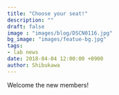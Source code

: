 ```yaml
---
title: "Choose your seat!"
description: ""
draft: false
image : "images/blog/DSCN0116.jpg"
bg_image: "images/featue-bg.jpg"
tags: 
- lab news
date: 2018-04-04 12:00:00 +0900
author: Shibukawa
---
```


Welcome the new members!

